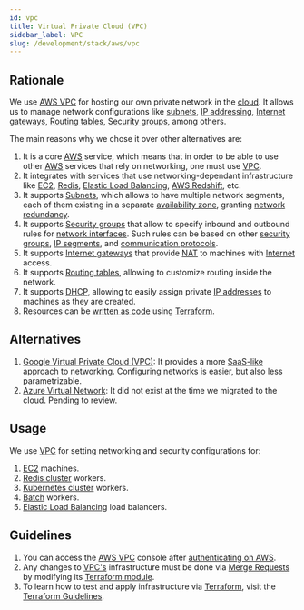 ```yaml
---
id: vpc
title: Virtual Private Cloud (VPC)
sidebar_label: VPC
slug: /development/stack/aws/vpc
---
```


## Rationale

We use [AWS VPC][VPC] for hosting
our own private network
in the [cloud](https://en.wikipedia.org/wiki/Cloud_computing).
It allows us to manage network configurations like
[subnets](https://docs.aws.amazon.com/vpc/latest/userguide/VPC_Subnets.html),
[IP addressing](https://docs.aws.amazon.com/vpc/latest/userguide/vpc-ip-addressing.html),
[Internet gateways](https://docs.aws.amazon.com/vpc/latest/userguide/VPC_Internet_Gateway.html),
[Routing tables](https://docs.aws.amazon.com/vpc/latest/userguide/VPC_Route_Tables.html),
[Security groups][SECURITY-GROUPS],
among others.

The main reasons why we chose it
over other alternatives are:

1. It is a core [AWS](/development/stack/aws/)
    service,
    which means that in order to be able to
    use other [AWS](/development/stack/aws/) services
    that rely on networking,
    one must use [VPC][VPC].
1. It integrates with services that use
    networking-dependant infrastructure like
    [EC2](/development/stack/aws/ec2/),
    [Redis](/development/stack/aws/redis/),
    [Elastic Load Balancing](/development/stack/aws/elb/),
    [AWS Redshift](/development/stack/aws/redshift/),
    etc.
1. It supports [Subnets](https://docs.aws.amazon.com/vpc/latest/userguide/VPC_Subnets.html#vpc-subnet-basics),
    which allows to have multiple network segments,
    each of them existing in a separate
    [availability zone](https://docs.aws.amazon.com/AWSEC2/latest/UserGuide/using-regions-availability-zones.html),
    granting [network redundancy](https://en.wikipedia.org/wiki/Redundancy_(engineering)).
1. It supports [Security groups][SECURITY-GROUPS]
    that allow to specify inbound and outbound rules for
    [network interfaces](https://docs.aws.amazon.com/AWSEC2/latest/UserGuide/using-eni.html).
    Such rules can be based on other
    [security groups][SECURITY-GROUPS],
    [IP segments](https://en.wikipedia.org/wiki/IP_address),
    and [communication protocols](https://en.wikipedia.org/wiki/Communication_protocol).
1. It supports [Internet gateways](https://docs.aws.amazon.com/vpc/latest/userguide/VPC_Internet_Gateway.html)
    that provide [NAT](https://en.wikipedia.org/wiki/Network_address_translation)
    to machines with
    [Internet](https://en.wikipedia.org/wiki/Internet) access.
1. It supports [Routing tables](https://docs.aws.amazon.com/vpc/latest/userguide/VPC_Route_Tables.html),
    allowing to customize routing inside the network.
1. It supports [DHCP](https://docs.aws.amazon.com/vpc/latest/userguide/VPC_DHCP_Options.html),
    allowing to easily assign private
    [IP addresses](https://en.wikipedia.org/wiki/IP_address)
    to machines as they are created.
1. Resources can be
    [written as code](https://registry.terraform.io/providers/hashicorp/aws/latest/docs/resources/s3_bucket)
    using
    [Terraform](/development/stack/terraform/).

## Alternatives

1. [Google Virtual Private Cloud (VPC)](https://cloud.google.com/vpc/):
    It provides a more [SaaS-like](https://en.wikipedia.org/wiki/Software_as_a_service)
    approach to networking.
    Configuring networks is easier,
    but also less parametrizable.
1. [Azure Virtual Network](https://azure.microsoft.com/en-us/free/virtual-network/):
    It did not exist at the time we migrated to the cloud.
    Pending to review.

## Usage

We use [VPC][VPC] for setting
networking and security configurations for:

1. [EC2](/development/stack/aws/ec2/) machines.
1. [Redis cluster](/development/stack/aws/redis/) workers.
1. [Kubernetes cluster](/development/stack/kubernetes/) workers.
1. [Batch](https://aws.amazon.com/batch/) workers.
1. [Elastic Load Balancing](/development/stack/aws/elb/)
    load balancers.

## Guidelines

1. You can access the
    [AWS VPC][VPC] console
    after [authenticating on AWS](/development/stack/aws#guidelines).
1. Any changes to
    [VPC's][VPC]
    infrastructure must be done via
    [Merge Requests](https://docs.gitlab.com/ee/user/project/merge_requests/)
    by modifying its
    [Terraform module](https://gitlab.com/fluidattacks/product/-/tree/1aa1cbe233dcd683d372df6ed547c899a7ba0168/makes/applications/makes/vpc/src/terraform).
1. To learn how to test and apply infrastructure via [Terraform](/development/stack/terraform/),
    visit the
    [Terraform Guidelines](/development/stack/terraform#guidelines).

[VPC]: https://aws.amazon.com/vpc/
[SECURITY-GROUPS]: https://docs.aws.amazon.com/vpc/latest/userguide/VPC_SecurityGroups.html
